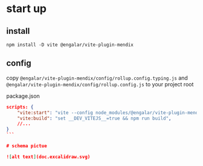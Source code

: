 # start up

## install

```shell
npm install -D vite @engalar/vite-plugin-mendix
```

## config

copy `@engalar/vite-plugin-mendix/config/rollup.config.typing.js` and `@engalar/vite-plugin-mendix/config/rollup.config.js` to your project root

package.json

````json
scripts: {
    "vite:start": "vite --config node_modules/@engalar/vite-plugin-mendix/config/vite.config.js",
    "vite:build": "set __DEV_VITEJS__=true && npm run build",
    //...
}
```

# schema pictue

![alt text](doc.excalidraw.svg)
````
